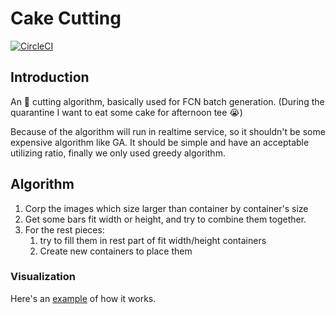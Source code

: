 # Cake Cutting

[![CircleCI](https://circleci.com/gh/TsingJyujing/cake-cutting.svg?style=svg)](https://circleci.com/gh/TsingJyujing/cake-cutting)

## Introduction

An 🍰 cutting algorithm, basically used for FCN batch generation. 
(During the quarantine I want to eat some cake for afternoon tee 😭)

Because of the algorithm will run in realtime service, so it shouldn't be some expensive algorithm like GA.
It should be simple and have an acceptable utilizing ratio, finally we only used greedy algorithm.

## Algorithm 

1. Corp the images which size larger than container by container's size
2. Get some bars fit width or height, and try to combine them together.
3. For the rest pieces: 
    1. try to fill them in rest part of fit width/height containers
    2. Create new containers to place them

### Visualization

Here's an [example](visualization.ipynb) of how it works.
